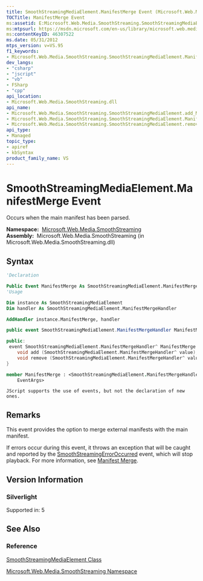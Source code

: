 ```yaml
---
title: SmoothStreamingMediaElement.ManifestMerge Event (Microsoft.Web.Media.SmoothStreaming)
TOCTitle: ManifestMerge Event
ms:assetid: E:Microsoft.Web.Media.SmoothStreaming.SmoothStreamingMediaElement.ManifestMerge
ms:mtpsurl: https://msdn.microsoft.com/en-us/library/microsoft.web.media.smoothstreaming.smoothstreamingmediaelement.manifestmerge(v=VS.95)
ms:contentKeyID: 46307522
ms.date: 05/31/2012
mtps_version: v=VS.95
f1_keywords:
- Microsoft.Web.Media.SmoothStreaming.SmoothStreamingMediaElement.ManifestMerge
dev_langs:
- "csharp"
- "jscript"
- "vb"
- FSharp
- "cpp"
api_location:
- Microsoft.Web.Media.SmoothStreaming.dll
api_name:
- Microsoft.Web.Media.SmoothStreaming.SmoothStreamingMediaElement.add_ManifestMerge
- Microsoft.Web.Media.SmoothStreaming.SmoothStreamingMediaElement.ManifestMerge
- Microsoft.Web.Media.SmoothStreaming.SmoothStreamingMediaElement.remove_ManifestMerge
api_type:
- Managed
topic_type:
- apiref
- kbSyntax
product_family_name: VS
---
```


# SmoothStreamingMediaElement.ManifestMerge Event

Occurs when the main manifest has been parsed.

**Namespace:**  [Microsoft.Web.Media.SmoothStreaming](microsoft-web-media-smoothstreaming-namespace_1.md)  
**Assembly:**  Microsoft.Web.Media.SmoothStreaming (in Microsoft.Web.Media.SmoothStreaming.dll)

## Syntax

```vb
'Declaration

Public Event ManifestMerge As SmoothStreamingMediaElement.ManifestMergeHandler
'Usage

Dim instance As SmoothStreamingMediaElement
Dim handler As SmoothStreamingMediaElement.ManifestMergeHandler

AddHandler instance.ManifestMerge, handler
```

```csharp
public event SmoothStreamingMediaElement.ManifestMergeHandler ManifestMerge
```

```cpp
public:
 event SmoothStreamingMediaElement.ManifestMergeHandler^ ManifestMerge {
    void add (SmoothStreamingMediaElement.ManifestMergeHandler^ value);
    void remove (SmoothStreamingMediaElement.ManifestMergeHandler^ value);
}
```

``` fsharp
member ManifestMerge : <SmoothStreamingMediaElement.ManifestMergeHandler,
    EventArgs>
```

```jscript
JScript supports the use of events, but not the declaration of new ones.
```

## Remarks

This event provides the option to merge external manifests with the main manifest.

If errors occur during this event, it throws an exception that will be caught and reported by the [SmoothStreamingErrorOccurred](smoothstreamingmediaelement-smoothstreamingerroroccurred-event-microsoft-web-media-smoothstreaming_1.md) event, which will stop playback. For more information, see [Manifest Merge](manifest-merge.md).

## Version Information

### Silverlight

Supported in: 5  

## See Also

### Reference

[SmoothStreamingMediaElement Class](smoothstreamingmediaelement-class-microsoft-web-media-smoothstreaming_1.md)

[Microsoft.Web.Media.SmoothStreaming Namespace](microsoft-web-media-smoothstreaming-namespace_1.md)

